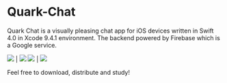 # Quark-Chat

Quark Chat is a visually pleasing chat app for iOS devices written in Swift 4.0 in Xcode 9.4.1 environment. The backend powered by Firebase which is a Google service. 

![](https://i.imgrpost.com/imgr/2018/09/05/14bc598a7936e0f98.jpg)  |  ![](https://i.imgrpost.com/imgr/2018/09/05/2.jpg)
![](https://i.imgrpost.com/imgr/2018/09/05/3.jpg)  |  ![](https://i.imgrpost.com/imgr/2018/09/05/44f14e5f81ef22887.jpg)

Feel free to download, distribute and study!
